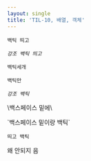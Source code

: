 ```yaml
---
layout: single
title: 'TIL-10, 배열, 객체'
---
```


`
백틱 띄고
`

*`
강조 백틱 띄고
`*

```
백틱세개
```

`백틱만`

*`강조 백틱`*

\백스페이스 밑에\

\`백스페이스 밑이랑 백틱\`

 `띄고 백틱`

왜 안되지
음
